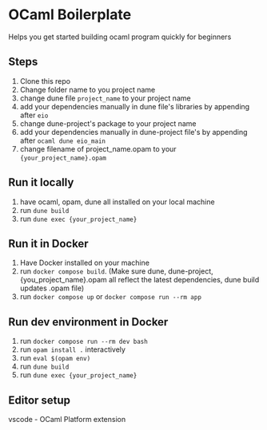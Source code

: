 # OCaml Boilerplate
Helps you get started building ocaml program quickly for beginners

## Steps
1. Clone this repo
2. Change folder name to you project name
3. change dune file `project_name` to your project name
4. add your dependencies manually in dune file's libraries by appending after `eio`
5. change dune-project's package to your project name
6. add your dependencies manually in dune-project file's by appending after `ocaml dune eio_main`
7. change filename of project_name.opam to your `{your_project_name}.opam`

## Run it locally
1. have ocaml, opam, dune all installed on your local machine
2. run `dune build`
3. run `dune exec {your_project_name}`

## Run it in Docker
1. Have Docker installed on your machine
2. run `docker compose build`. (Make sure dune, dune-project, {you_project_name}.opam all reflect the latest dependencies, dune build updates .opam file)
3. run `docker compose up` or `docker compose run --rm app`

## Run dev environment in Docker
1. run `docker compose run --rm dev bash`
2. run `opam install .` interactively
3. run `eval $(opam env)`
3. run `dune build`
4. run `dune exec {your_project_name}`

## Editor setup
vscode - OCaml Platform extension